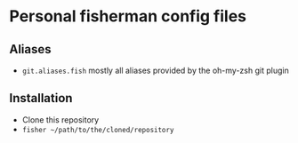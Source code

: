 # Personal fisherman config files

## Aliases

* ``git.aliases.fish`` mostly all aliases provided by the oh-my-zsh git plugin

## Installation

* Clone this repository
* ``fisher ~/path/to/the/cloned/repository``
